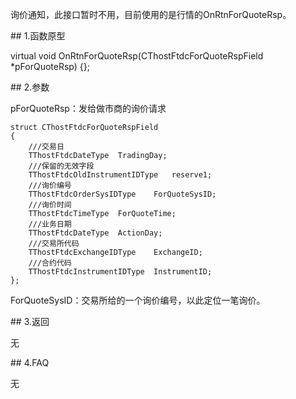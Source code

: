 <p>询价通知，此接口暂时不用，目前使用的是行情的OnRtnForQuoteRsp。</p>
<span class="anchor" id="fe5306a2-c336-49b8-8364-42ef31ab65fb"></span>
## 1.函数原型
<p>virtual void OnRtnForQuoteRsp(CThostFtdcForQuoteRspField *pForQuoteRsp) {};</p>
<span class="anchor" id="5ba988da-15e3-430f-9392-fc50e3075bb7"></span>
## 2.参数
<p>pForQuoteRsp：发给做市商的询价请求</p>
<pre><code>struct CThostFtdcForQuoteRspField
{
    ///交易日
    TThostFtdcDateType  TradingDay;
    ///保留的无效字段
    TThostFtdcOldInstrumentIDType   reserve1;
    ///询价编号
    TThostFtdcOrderSysIDType    ForQuoteSysID;
    ///询价时间
    TThostFtdcTimeType  ForQuoteTime;
    ///业务日期
    TThostFtdcDateType  ActionDay;
    ///交易所代码
    TThostFtdcExchangeIDType    ExchangeID;
    ///合约代码
    TThostFtdcInstrumentIDType  InstrumentID;
};
</code></pre>
<p>ForQuoteSysID：交易所给的一个询价编号，以此定位一笔询价。</p>
<span class="anchor" id="7c3ff0ef-e553-4b7d-9455-cd43fa5897b6"></span>
## 3.返回
<p>无</p>
<span class="anchor" id="479371a2-cbb9-40e1-b335-a310108818c0"></span>
## 4.FAQ
<p>无</p>
